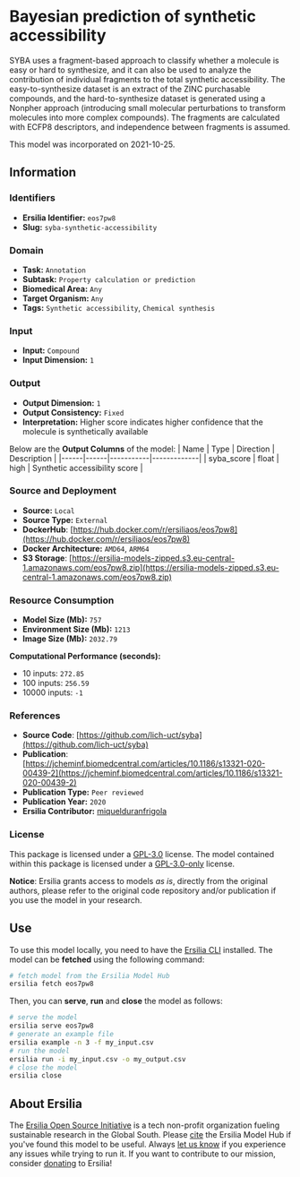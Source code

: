 # Bayesian prediction of synthetic accessibility

SYBA uses a fragment-based approach to classify whether a molecule is easy or hard to synthesize, and it can also be used to analyze the contribution of individual fragments to the total synthetic accessibility. The easy-to-synthesize dataset is an extract of the ZINC purchasable compounds, and the hard-to-synthesize dataset is generated using a Nonpher approach (introducing small molecular perturbations to transform molecules into more complex compounds). The fragments are calculated with ECFP8 descriptors, and independence between fragments is assumed.

This model was incorporated on 2021-10-25.


## Information
### Identifiers
- **Ersilia Identifier:** `eos7pw8`
- **Slug:** `syba-synthetic-accessibility`

### Domain
- **Task:** `Annotation`
- **Subtask:** `Property calculation or prediction`
- **Biomedical Area:** `Any`
- **Target Organism:** `Any`
- **Tags:** `Synthetic accessibility`, `Chemical synthesis`

### Input
- **Input:** `Compound`
- **Input Dimension:** `1`

### Output
- **Output Dimension:** `1`
- **Output Consistency:** `Fixed`
- **Interpretation:** Higher score indicates higher confidence that the molecule is synthetically available

Below are the **Output Columns** of the model:
| Name | Type | Direction | Description |
|------|------|-----------|-------------|
| syba_score | float | high | Synthetic accessibility score |


### Source and Deployment
- **Source:** `Local`
- **Source Type:** `External`
- **DockerHub**: [https://hub.docker.com/r/ersiliaos/eos7pw8](https://hub.docker.com/r/ersiliaos/eos7pw8)
- **Docker Architecture:** `AMD64`, `ARM64`
- **S3 Storage**: [https://ersilia-models-zipped.s3.eu-central-1.amazonaws.com/eos7pw8.zip](https://ersilia-models-zipped.s3.eu-central-1.amazonaws.com/eos7pw8.zip)

### Resource Consumption
- **Model Size (Mb):** `757`
- **Environment Size (Mb):** `1213`
- **Image Size (Mb):** `2032.79`

**Computational Performance (seconds):**
- 10 inputs: `272.85`
- 100 inputs: `256.59`
- 10000 inputs: `-1`

### References
- **Source Code**: [https://github.com/lich-uct/syba](https://github.com/lich-uct/syba)
- **Publication**: [https://jcheminf.biomedcentral.com/articles/10.1186/s13321-020-00439-2](https://jcheminf.biomedcentral.com/articles/10.1186/s13321-020-00439-2)
- **Publication Type:** `Peer reviewed`
- **Publication Year:** `2020`
- **Ersilia Contributor:** [miquelduranfrigola](https://github.com/miquelduranfrigola)

### License
This package is licensed under a [GPL-3.0](https://github.com/ersilia-os/ersilia/blob/master/LICENSE) license. The model contained within this package is licensed under a [GPL-3.0-only](LICENSE) license.

**Notice**: Ersilia grants access to models _as is_, directly from the original authors, please refer to the original code repository and/or publication if you use the model in your research.


## Use
To use this model locally, you need to have the [Ersilia CLI](https://github.com/ersilia-os/ersilia) installed.
The model can be **fetched** using the following command:
```bash
# fetch model from the Ersilia Model Hub
ersilia fetch eos7pw8
```
Then, you can **serve**, **run** and **close** the model as follows:
```bash
# serve the model
ersilia serve eos7pw8
# generate an example file
ersilia example -n 3 -f my_input.csv
# run the model
ersilia run -i my_input.csv -o my_output.csv
# close the model
ersilia close
```

## About Ersilia
The [Ersilia Open Source Initiative](https://ersilia.io) is a tech non-profit organization fueling sustainable research in the Global South.
Please [cite](https://github.com/ersilia-os/ersilia/blob/master/CITATION.cff) the Ersilia Model Hub if you've found this model to be useful. Always [let us know](https://github.com/ersilia-os/ersilia/issues) if you experience any issues while trying to run it.
If you want to contribute to our mission, consider [donating](https://www.ersilia.io/donate) to Ersilia!
